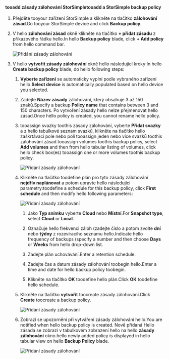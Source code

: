<!--author=alkohli last changed: 02/10/17-->

#### <a name="tooadd-a-storsimple-backup-policy"></a><span data-ttu-id="38b88-101">tooadd zásady zálohování StorSimple</span><span class="sxs-lookup"><span data-stu-id="38b88-101">tooadd a StorSimple backup policy</span></span>

1. <span data-ttu-id="38b88-102">Přejděte tooyour zařízení StorSimple a klikněte na tlačítko **zálohování zásad**.</span><span class="sxs-lookup"><span data-stu-id="38b88-102">Go tooyour StorSimple device and click **Backup policy**.</span></span>

2. <span data-ttu-id="38b88-103">V hello **zálohování zásad** okně klikněte na tlačítko **+ přidat zásadu** z příkazového řádku hello.</span><span class="sxs-lookup"><span data-stu-id="38b88-103">In hello **Backup policy** blade, click **+ Add policy** from hello command bar.</span></span>
   
    ![Přidání zásady zálohování](./media/storsimple-8000-add-backup-policy-u2/addbupol1.png)

3. <span data-ttu-id="38b88-105">V hello **vytvořit zásady zálohování** okně hello následující kroky:</span><span class="sxs-lookup"><span data-stu-id="38b88-105">In hello **Create backup policy** blade, do hello following steps:</span></span>
   
   1. <span data-ttu-id="38b88-106">**Vyberte zařízení** se automaticky vyplní podle vybraného zařízení hello.</span><span class="sxs-lookup"><span data-stu-id="38b88-106">**Select device** is automatically populated based on hello device you selected.</span></span>
   
   2. <span data-ttu-id="38b88-107">Zadejte **Název zásady** zálohování, který obsahuje 3 až 150 znaků.</span><span class="sxs-lookup"><span data-stu-id="38b88-107">Specify a backup **Policy name** that contains between 3 and 150 characters.</span></span> <span data-ttu-id="38b88-108">Po vytvoření zásady hello nelze přejmenovat hello zásad.</span><span class="sxs-lookup"><span data-stu-id="38b88-108">Once hello policy is created, you cannot rename hello policy.</span></span>
       
   3. <span data-ttu-id="38b88-109">tooassign svazky toothis zásady zálohování, vyberte **Přidat svazky** a z hello tabulkové seznam svazků, klikněte na tlačítko hello zaškrtávací pole nebo polí tooassign jeden nebo více svazků toothis zálohování zásad.</span><span class="sxs-lookup"><span data-stu-id="38b88-109">tooassign volumes toothis backup policy, select **Add volumes** and then from hello tabular listing of volumes, click hello check box(es) tooassign one or more volumes toothis backup policy.</span></span>

       ![Přidání zásady zálohování](./media/storsimple-8000-add-backup-policy-u2/addbupol2.png)

   4. <span data-ttu-id="38b88-111">Klikněte na tlačítko toodefine plán pro tyto zásady zálohování **nejdřív naplánovat** a potom upravte hello následující parametry:</span><span class="sxs-lookup"><span data-stu-id="38b88-111">toodefine a schedule for this backup policy, click **First schedule** and then modify hello following parameters:</span></span>

       ![Přidání zásady zálohování](./media/storsimple-8000-add-backup-policy-u2/addbupol3.png)

       1. <span data-ttu-id="38b88-113">Jako **Typ snímku** vyberte **Cloud** nebo **Místní**.</span><span class="sxs-lookup"><span data-stu-id="38b88-113">For **Snapshot type**, select **Cloud** or **Local**.</span></span>

       2. <span data-ttu-id="38b88-114">Označuje hello frekvenci záloh (zadejte číslo a potom zvolte **dní** nebo **týdny** z rozevíracího seznamu hello.</span><span class="sxs-lookup"><span data-stu-id="38b88-114">Indicate hello frequency of backups (specify a number and then choose **Days** or **Weeks** from hello drop-down list.</span></span>

       3. <span data-ttu-id="38b88-115">Zadejte plán uchovávání.</span><span class="sxs-lookup"><span data-stu-id="38b88-115">Enter a retention schedule.</span></span>

       4. <span data-ttu-id="38b88-116">Zadejte čas a datum zásady zálohování toobegin hello.</span><span class="sxs-lookup"><span data-stu-id="38b88-116">Enter a time and date for hello backup policy toobegin.</span></span>

       5. <span data-ttu-id="38b88-117">Klikněte na tlačítko **OK** toodefine hello plán.</span><span class="sxs-lookup"><span data-stu-id="38b88-117">Click **OK** toodefine hello schedule.</span></span>

   5. <span data-ttu-id="38b88-118">Klikněte na tlačítko **vytvořit** toocreate zásady zálohování.</span><span class="sxs-lookup"><span data-stu-id="38b88-118">Click **Create** toocreate a backup policy.</span></span>

       ![Přidání zásady zálohování](./media/storsimple-8000-add-backup-policy-u2/addbupol4.png)
   
   6. <span data-ttu-id="38b88-120">Zobrazí se upozornění při vytváření zásady zálohování hello.</span><span class="sxs-lookup"><span data-stu-id="38b88-120">You are notified when hello backup policy is created.</span></span> <span data-ttu-id="38b88-121">Nově přidaná Hello zásada se zobrazí v tabulkovém zobrazení hello na hello **zásady zálohování** okno.</span><span class="sxs-lookup"><span data-stu-id="38b88-121">hello newly added policy is displayed in hello tabular view on hello **Backup Policy** blade.</span></span>

       ![Přidání zásady zálohování](./media/storsimple-8000-add-backup-policy-u2/addbupol7.png)

